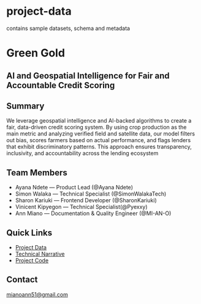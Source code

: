 # project-data
contains sample datasets, schema and metadata

# Green Gold

## AI and Geospatial Intelligence for Fair and Accountable Credit Scoring
## Summary
We leverage geospatial intelligence and AI-backed algorithms to create a fair, data-driven credit scoring system. By using crop production as the main metric and analyzing verified field and satellite data, our model filters out bias, scores farmers based on actual performance, and flags lenders that exhibit discriminatory patterns. This approach ensures transparency, inclusivity, and accountability across the lending ecosystem

## Team Members
- Ayana Ndete — Product Lead (@Ayana Ndete)
- Simon Walaka — Technical Specialist (@SimonWalakaTech)
- Sharon Kariuki — Frontend Developer (@SharonKariuki)
- Vinicent Kipyegon — Technical Specialist(@Pyexxy)
- Ann Miano — Documentation & Quality Engineer (@MI-AN-O)

## Quick Links
- [Project Data](https://github.com/Green-Gold-Foundation/project-data)
- [Technical Narrative](https://github.com/Green-Gold-Foundation/project-docs)
- [Project Code](https://github.com/Green-Gold-Foundation/project-code/tree/main)

## Contact
mianoann51@gmail.com

